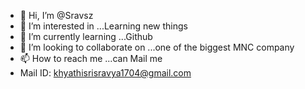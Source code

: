 - 👋 Hi, I’m @Sravsz
- 👀 I’m interested in ...Learning new things
- 🌱 I’m currently learning ...Github
- 💞️ I’m looking to collaborate on ...one of the biggest MNC company
- 📫 How to reach me ...can Mail me
- Mail ID: khyathisrisravya1704@gmail.com
<!---
Sravsz/Sravsz is a ✨ special ✨ repository because its `README.md` (this file) appears on your GitHub profile.
You can click the Preview link to take a look at your changes.
--->
